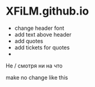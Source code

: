 # XFiLM.github.io

- change header font
- add text above header
- add quotes
- add tickets for quotes
-

Не
/
смотря ни на что

make no change like this
